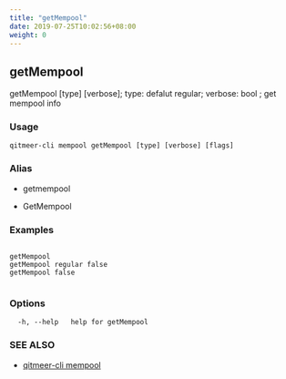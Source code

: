 ```yaml
---
title: "getMempool"
date: 2019-07-25T10:02:56+08:00
weight: 0
---
```


## getMempool

getMempool [type] [verbose]; type: defalut regular; verbose: bool ; get mempool info

### Usage

```
qitmeer-cli mempool getMempool [type] [verbose] [flags]
```



### Alias

- getmempool

- GetMempool

### Examples

```

getMempool
getMempool regular false
getMempool false
	
```

### Options

```
  -h, --help   help for getMempool
```

### SEE ALSO

* [qitmeer-cli mempool](/en/reference/qitmeer-cli/mempool/)	 

